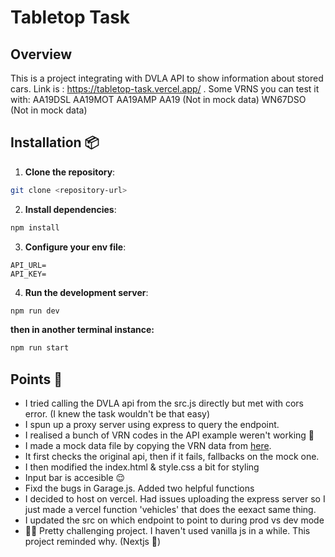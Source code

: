# Tabletop Task

## Overview

This is a project integrating with DVLA API to show information about stored cars.
Link is : https://tabletop-task.vercel.app/ .
Some VRNS you can test it with:
AA19DSL
AA19MOT
AA19AMP
AA19 (Not in mock data)
WN67DSO (Not in mock data)

## Installation 📦

1. **Clone the repository**:

```bash
git clone <repository-url>
```

2. **Install dependencies**:

```bash
npm install
```

3. **Configure your env file**:

```env
API_URL=
API_KEY=
```

4. **Run the development server**:

```bash
npm run dev
```

**then in another terminal instance:**

```bash
npm run start
```

## Points 🌟

- I tried calling the DVLA api from the src.js directly but met with cors error. (I knew the task wouldn't be that easy)
- I spun up a proxy server using express to query the endpoint.
- I realised a bunch of VRN codes in the API example weren't working 🫤
- I made a mock data file by copying the VRN data from [here](https://developer-portal.driver-vehicle-licensing.api.gov.uk/apis/vehicle-enquiry-service/mock-responses.html#ves-api-test-environment).
- It first checks the original api, then if it fails, fallbacks on the mock one.
- I then modified the index.html & style.css a bit for styling
- Input bar is accesible 😌
- Fixd the bugs in Garage.js. Added two helpful functions
- I decided to host on vercel. Had issues uploading the express server so I just made a vercel function 'vehicles' that does the eexact same thing.
- I updated the src on which endpoint to point to during prod vs dev mode
- 👍🏾 Pretty challenging project. I haven't used vanilla js in a while. This project reminded why. (Nextjs 💯)
